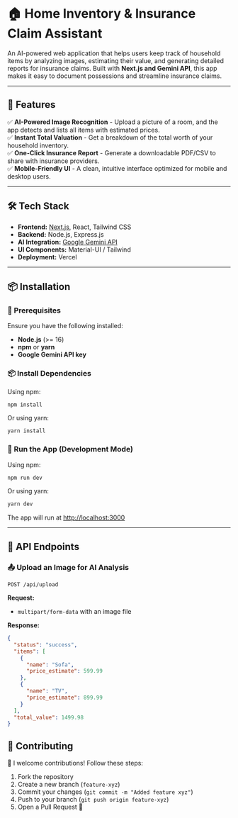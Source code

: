 
# 🏠 Home Inventory & Insurance Claim Assistant

An AI-powered web application that helps users keep track of household items by analyzing images, estimating their value, and generating detailed reports for insurance claims. Built with **Next.js and Gemini API**, this app makes it easy to document possessions and streamline insurance claims.

---

## 🚀 Features

✅ **AI-Powered Image Recognition** - Upload a picture of a room, and the app detects and lists all items with estimated prices.  
✅ **Instant Total Valuation** - Get a breakdown of the total worth of your household inventory.   
✅ **One-Click Insurance Report** - Generate a downloadable PDF/CSV to share with insurance providers.  
✅ **Mobile-Friendly UI** - A clean, intuitive interface optimized for mobile and desktop users.  

---

## 🛠️ Tech Stack

- **Frontend:** [Next.js](https://nextjs.org/), React, Tailwind CSS  
- **Backend:** Node.js, Express.js  
- **AI Integration:** [Google Gemini API](https://ai.google.dev/)  
- **UI Components:** Material-UI / Tailwind  
- **Deployment:** Vercel  

---

## 📦 Installation

### 🔧 Prerequisites
Ensure you have the following installed:
- **Node.js** (>= 16)
- **npm** or **yarn**
- **Google Gemini API key**


### 📦 Install Dependencies
Using npm:
```sh
npm install
```
Or using yarn:
```sh
yarn install
```


### 🚀 Run the App (Development Mode)
Using npm:
```sh
npm run dev
```
Or using yarn:
```sh
yarn dev
```
The app will run at [http://localhost:3000](http://localhost:3000)

---

## 📡 API Endpoints

### 📤 Upload an Image for AI Analysis
```http
POST /api/upload
```
**Request:**
- `multipart/form-data` with an image file

**Response:**
```json
{
  "status": "success",
  "items": [
    {
      "name": "Sofa",
      "price_estimate": 599.99
    },
    {
      "name": "TV",
      "price_estimate": 899.99
    }
  ],
  "total_value": 1499.98
}
```

## 🤝 Contributing
🚀 I welcome contributions! Follow these steps:
1. Fork the repository  
2. Create a new branch (`feature-xyz`)  
3. Commit your changes (`git commit -m "Added feature xyz"`)  
4. Push to your branch (`git push origin feature-xyz`)  
5. Open a Pull Request 🎉  


